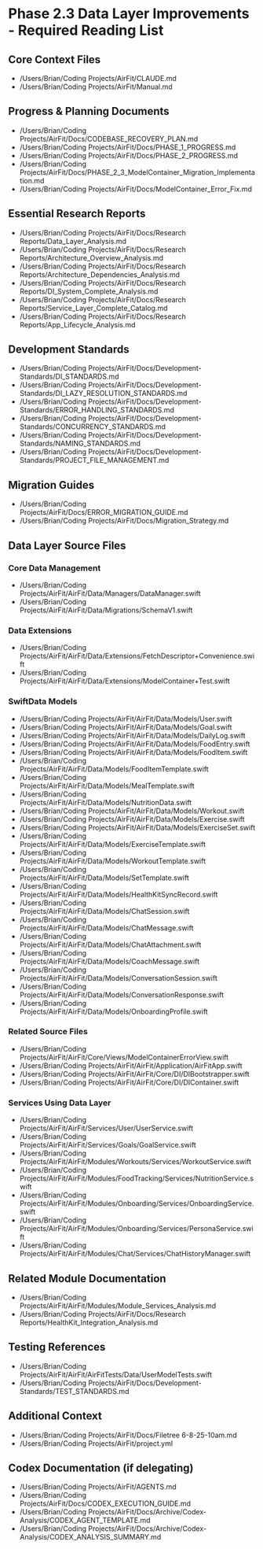 # Phase 2.3 Data Layer Improvements - Required Reading List

## Core Context Files
- /Users/Brian/Coding Projects/AirFit/CLAUDE.md
- /Users/Brian/Coding Projects/AirFit/Manual.md

## Progress & Planning Documents
- /Users/Brian/Coding Projects/AirFit/Docs/CODEBASE_RECOVERY_PLAN.md
- /Users/Brian/Coding Projects/AirFit/Docs/PHASE_1_PROGRESS.md
- /Users/Brian/Coding Projects/AirFit/Docs/PHASE_2_PROGRESS.md
- /Users/Brian/Coding Projects/AirFit/Docs/PHASE_2_3_ModelContainer_Migration_Implementation.md
- /Users/Brian/Coding Projects/AirFit/Docs/ModelContainer_Error_Fix.md

## Essential Research Reports
- /Users/Brian/Coding Projects/AirFit/Docs/Research Reports/Data_Layer_Analysis.md
- /Users/Brian/Coding Projects/AirFit/Docs/Research Reports/Architecture_Overview_Analysis.md
- /Users/Brian/Coding Projects/AirFit/Docs/Research Reports/Architecture_Dependencies_Analysis.md
- /Users/Brian/Coding Projects/AirFit/Docs/Research Reports/DI_System_Complete_Analysis.md
- /Users/Brian/Coding Projects/AirFit/Docs/Research Reports/Service_Layer_Complete_Catalog.md
- /Users/Brian/Coding Projects/AirFit/Docs/Research Reports/App_Lifecycle_Analysis.md

## Development Standards
- /Users/Brian/Coding Projects/AirFit/Docs/Development-Standards/DI_STANDARDS.md
- /Users/Brian/Coding Projects/AirFit/Docs/Development-Standards/DI_LAZY_RESOLUTION_STANDARDS.md
- /Users/Brian/Coding Projects/AirFit/Docs/Development-Standards/ERROR_HANDLING_STANDARDS.md
- /Users/Brian/Coding Projects/AirFit/Docs/Development-Standards/CONCURRENCY_STANDARDS.md
- /Users/Brian/Coding Projects/AirFit/Docs/Development-Standards/NAMING_STANDARDS.md
- /Users/Brian/Coding Projects/AirFit/Docs/Development-Standards/PROJECT_FILE_MANAGEMENT.md

## Migration Guides
- /Users/Brian/Coding Projects/AirFit/Docs/ERROR_MIGRATION_GUIDE.md
- /Users/Brian/Coding Projects/AirFit/Docs/Migration_Strategy.md

## Data Layer Source Files

### Core Data Management
- /Users/Brian/Coding Projects/AirFit/AirFit/Data/Managers/DataManager.swift
- /Users/Brian/Coding Projects/AirFit/AirFit/Data/Migrations/SchemaV1.swift

### Data Extensions
- /Users/Brian/Coding Projects/AirFit/AirFit/Data/Extensions/FetchDescriptor+Convenience.swift
- /Users/Brian/Coding Projects/AirFit/AirFit/Data/Extensions/ModelContainer+Test.swift

### SwiftData Models
- /Users/Brian/Coding Projects/AirFit/AirFit/Data/Models/User.swift
- /Users/Brian/Coding Projects/AirFit/AirFit/Data/Models/Goal.swift
- /Users/Brian/Coding Projects/AirFit/AirFit/Data/Models/DailyLog.swift
- /Users/Brian/Coding Projects/AirFit/AirFit/Data/Models/FoodEntry.swift
- /Users/Brian/Coding Projects/AirFit/AirFit/Data/Models/FoodItem.swift
- /Users/Brian/Coding Projects/AirFit/AirFit/Data/Models/FoodItemTemplate.swift
- /Users/Brian/Coding Projects/AirFit/AirFit/Data/Models/MealTemplate.swift
- /Users/Brian/Coding Projects/AirFit/AirFit/Data/Models/NutritionData.swift
- /Users/Brian/Coding Projects/AirFit/AirFit/Data/Models/Workout.swift
- /Users/Brian/Coding Projects/AirFit/AirFit/Data/Models/Exercise.swift
- /Users/Brian/Coding Projects/AirFit/AirFit/Data/Models/ExerciseSet.swift
- /Users/Brian/Coding Projects/AirFit/AirFit/Data/Models/ExerciseTemplate.swift
- /Users/Brian/Coding Projects/AirFit/AirFit/Data/Models/WorkoutTemplate.swift
- /Users/Brian/Coding Projects/AirFit/AirFit/Data/Models/SetTemplate.swift
- /Users/Brian/Coding Projects/AirFit/AirFit/Data/Models/HealthKitSyncRecord.swift
- /Users/Brian/Coding Projects/AirFit/AirFit/Data/Models/ChatSession.swift
- /Users/Brian/Coding Projects/AirFit/AirFit/Data/Models/ChatMessage.swift
- /Users/Brian/Coding Projects/AirFit/AirFit/Data/Models/ChatAttachment.swift
- /Users/Brian/Coding Projects/AirFit/AirFit/Data/Models/CoachMessage.swift
- /Users/Brian/Coding Projects/AirFit/AirFit/Data/Models/ConversationSession.swift
- /Users/Brian/Coding Projects/AirFit/AirFit/Data/Models/ConversationResponse.swift
- /Users/Brian/Coding Projects/AirFit/AirFit/Data/Models/OnboardingProfile.swift

### Related Source Files
- /Users/Brian/Coding Projects/AirFit/AirFit/Core/Views/ModelContainerErrorView.swift
- /Users/Brian/Coding Projects/AirFit/AirFit/Application/AirFitApp.swift
- /Users/Brian/Coding Projects/AirFit/AirFit/Core/DI/DIBootstrapper.swift
- /Users/Brian/Coding Projects/AirFit/AirFit/Core/DI/DIContainer.swift

### Services Using Data Layer
- /Users/Brian/Coding Projects/AirFit/AirFit/Services/User/UserService.swift
- /Users/Brian/Coding Projects/AirFit/AirFit/Services/Goals/GoalService.swift
- /Users/Brian/Coding Projects/AirFit/AirFit/Modules/Workouts/Services/WorkoutService.swift
- /Users/Brian/Coding Projects/AirFit/AirFit/Modules/FoodTracking/Services/NutritionService.swift
- /Users/Brian/Coding Projects/AirFit/AirFit/Modules/Onboarding/Services/OnboardingService.swift
- /Users/Brian/Coding Projects/AirFit/AirFit/Modules/Onboarding/Services/PersonaService.swift
- /Users/Brian/Coding Projects/AirFit/AirFit/Modules/Chat/Services/ChatHistoryManager.swift

## Related Module Documentation
- /Users/Brian/Coding Projects/AirFit/AirFit/Modules/Module_Services_Analysis.md
- /Users/Brian/Coding Projects/AirFit/Docs/Research Reports/HealthKit_Integration_Analysis.md

## Testing References
- /Users/Brian/Coding Projects/AirFit/AirFit/AirFitTests/Data/UserModelTests.swift
- /Users/Brian/Coding Projects/AirFit/Docs/Development-Standards/TEST_STANDARDS.md

## Additional Context
- /Users/Brian/Coding Projects/AirFit/Docs/Filetree 6-8-25-10am.md
- /Users/Brian/Coding Projects/AirFit/project.yml

## Codex Documentation (if delegating)
- /Users/Brian/Coding Projects/AirFit/AGENTS.md
- /Users/Brian/Coding Projects/AirFit/Docs/CODEX_EXECUTION_GUIDE.md
- /Users/Brian/Coding Projects/AirFit/Docs/Archive/Codex-Analysis/CODEX_AGENT_TEMPLATE.md
- /Users/Brian/Coding Projects/AirFit/Docs/Archive/Codex-Analysis/CODEX_ANALYSIS_SUMMARY.md